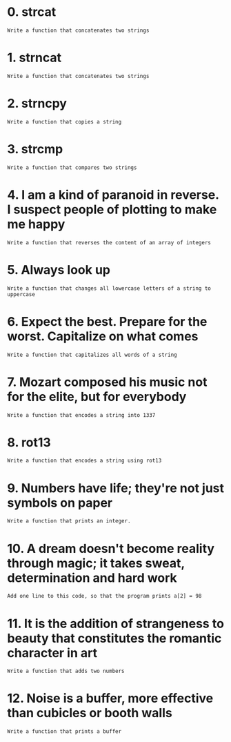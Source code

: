 # 0. strcat
	Write a function that concatenates two strings

# 1. strncat
	Write a function that concatenates two strings

# 2. strncpy
	Write a function that copies a string

# 3. strcmp
	Write a function that compares two strings

# 4. I am a kind of paranoid in reverse. I suspect people of plotting to make me happy
	Write a function that reverses the content of an array of integers

# 5. Always look up
	Write a function that changes all lowercase letters of a string to uppercase

# 6. Expect the best. Prepare for the worst. Capitalize on what comes
	Write a function that capitalizes all words of a string

# 7. Mozart composed his music not for the elite, but for everybody
	Write a function that encodes a string into 1337

# 8. rot13
	Write a function that encodes a string using rot13

# 9. Numbers have life; they're not just symbols on paper
	Write a function that prints an integer.

# 10. A dream doesn't become reality through magic; it takes sweat, determination and hard work
	Add one line to this code, so that the program prints a[2] = 98

# 11. It is the addition of strangeness to beauty that constitutes the romantic character in art
	Write a function that adds two numbers

# 12. Noise is a buffer, more effective than cubicles or booth walls
	Write a function that prints a buffer
